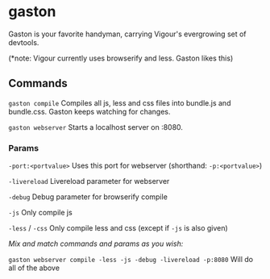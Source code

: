 gaston
======

Gaston is your favorite handyman, carrying Vigour's evergrowing set of devtools.

(*note: Vigour currently uses browserify and less. Gaston likes this)

## Commands

```gaston compile``` Compiles all js, less and css files into bundle.js and bundle.css. Gaston keeps watching for changes.

```gaston webserver``` Starts a localhost server on :8080.

### Params

```-port:<portvalue>``` Uses this port for webserver (shorthand: ```-p:<portvalue>```)

```-livereload``` Livereload parameter for webserver

```-debug``` Debug parameter for browserify compile

```-js``` Only compile js

```-less``` / ```-css``` Only compile less and css (except if ```-js``` is also given)


*Mix and match commands and params as you wish:*

```gaston webserver compile -less -js -debug -livereload -p:8080``` Will do all of the above
